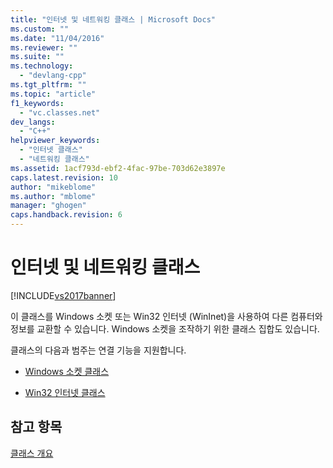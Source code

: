 ```yaml
---
title: "인터넷 및 네트워킹 클래스 | Microsoft Docs"
ms.custom: ""
ms.date: "11/04/2016"
ms.reviewer: ""
ms.suite: ""
ms.technology: 
  - "devlang-cpp"
ms.tgt_pltfrm: ""
ms.topic: "article"
f1_keywords: 
  - "vc.classes.net"
dev_langs: 
  - "C++"
helpviewer_keywords: 
  - "인터넷 클래스"
  - "네트워킹 클래스"
ms.assetid: 1acf793d-ebf2-4fac-97be-703d62e3897e
caps.latest.revision: 10
author: "mikeblome"
ms.author: "mblome"
manager: "ghogen"
caps.handback.revision: 6
---
```

# 인터넷 및 네트워킹 클래스
[!INCLUDE[vs2017banner](../assembler/inline/includes/vs2017banner.md)]

이 클래스를 Windows 소켓 또는 Win32 인터넷 \(WinInet\)을 사용하여 다른 컴퓨터와 정보를 교환할 수 있습니다.  Windows 소켓을 조작하기 위한 클래스 집합도 있습니다.  
  
 클래스의 다음과 범주는 연결 기능을 지원합니다.  
  
-   [Windows 소켓 클래스](../mfc/windows-sockets-classes.md)  
  
-   [Win32 인터넷 클래스](../mfc/win32-internet-classes.md)  
  
## 참고 항목  
 [클래스 개요](../mfc/class-library-overview.md)